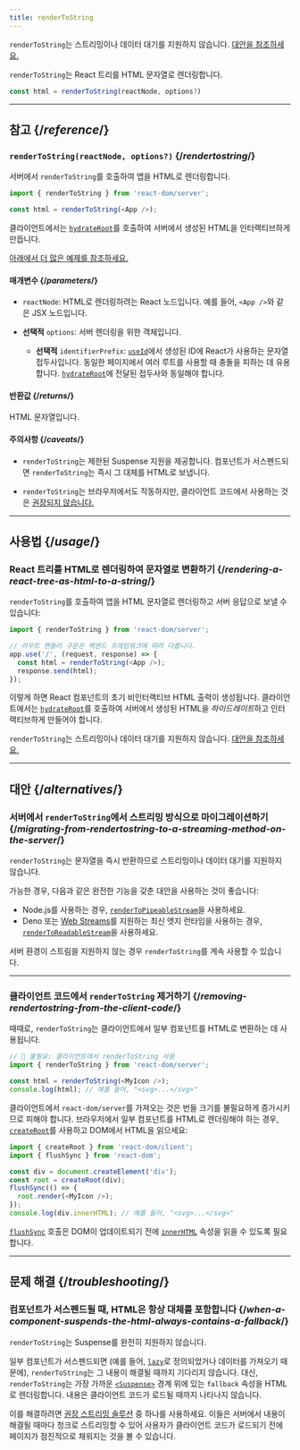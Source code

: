 ```yaml
---
title: renderToString
---
```


<Pitfall>

`renderToString`는 스트리밍이나 데이터 대기를 지원하지 않습니다. [대안을 참조하세요.](#alternatives)

</Pitfall>

<Intro>

`renderToString`는 React 트리를 HTML 문자열로 렌더링합니다.

```js
const html = renderToString(reactNode, options?)
```

</Intro>

<InlineToc />

---

## 참고 {/*reference*/}

### `renderToString(reactNode, options?)` {/*rendertostring*/}

서버에서 `renderToString`를 호출하여 앱을 HTML로 렌더링합니다.

```js
import { renderToString } from 'react-dom/server';

const html = renderToString(<App />);
```

클라이언트에서는 [`hydrateRoot`](/reference/react-dom/client/hydrateRoot)를 호출하여 서버에서 생성된 HTML을 인터랙티브하게 만듭니다.

[아래에서 더 많은 예제를 참조하세요.](#usage)

#### 매개변수 {/*parameters*/}

* `reactNode`: HTML로 렌더링하려는 React 노드입니다. 예를 들어, `<App />`와 같은 JSX 노드입니다.

* **선택적** `options`: 서버 렌더링을 위한 객체입니다.
  * **선택적** `identifierPrefix`: [`useId`](/reference/react/useId)에서 생성된 ID에 React가 사용하는 문자열 접두사입니다. 동일한 페이지에서 여러 루트를 사용할 때 충돌을 피하는 데 유용합니다. [`hydrateRoot`](/reference/react-dom/client/hydrateRoot#parameters)에 전달된 접두사와 동일해야 합니다.

#### 반환값 {/*returns*/}

HTML 문자열입니다.

#### 주의사항 {/*caveats*/}

* `renderToString`는 제한된 Suspense 지원을 제공합니다. 컴포넌트가 서스펜드되면 `renderToString`는 즉시 그 대체를 HTML로 보냅니다.

* `renderToString`는 브라우저에서도 작동하지만, 클라이언트 코드에서 사용하는 것은 [권장되지 않습니다.](#removing-rendertostring-from-the-client-code)

---

## 사용법 {/*usage*/}

### React 트리를 HTML로 렌더링하여 문자열로 변환하기 {/*rendering-a-react-tree-as-html-to-a-string*/}

`renderToString`를 호출하여 앱을 HTML 문자열로 렌더링하고 서버 응답으로 보낼 수 있습니다:

```js {5-6}
import { renderToString } from 'react-dom/server';

// 라우트 핸들러 구문은 백엔드 프레임워크에 따라 다릅니다.
app.use('/', (request, response) => {
  const html = renderToString(<App />);
  response.send(html);
});
```

이렇게 하면 React 컴포넌트의 초기 비인터랙티브 HTML 출력이 생성됩니다. 클라이언트에서는 [`hydrateRoot`](/reference/react-dom/client/hydrateRoot)를 호출하여 서버에서 생성된 HTML을 *하이드레이트*하고 인터랙티브하게 만들어야 합니다.


<Pitfall>

`renderToString`는 스트리밍이나 데이터 대기를 지원하지 않습니다. [대안을 참조하세요.](#alternatives)

</Pitfall>

---

## 대안 {/*alternatives*/}

### 서버에서 `renderToString`에서 스트리밍 방식으로 마이그레이션하기 {/*migrating-from-rendertostring-to-a-streaming-method-on-the-server*/}

`renderToString`는 문자열을 즉시 반환하므로 스트리밍이나 데이터 대기를 지원하지 않습니다.

가능한 경우, 다음과 같은 완전한 기능을 갖춘 대안을 사용하는 것이 좋습니다:

* Node.js를 사용하는 경우, [`renderToPipeableStream`](/reference/react-dom/server/renderToPipeableStream)을 사용하세요.
* Deno 또는 [Web Streams](https://developer.mozilla.org/en-US/docs/Web/API/Streams_API)를 지원하는 최신 엣지 런타임을 사용하는 경우, [`renderToReadableStream`](/reference/react-dom/server/renderToReadableStream)을 사용하세요.

서버 환경이 스트림을 지원하지 않는 경우 `renderToString`를 계속 사용할 수 있습니다.

---

### 클라이언트 코드에서 `renderToString` 제거하기 {/*removing-rendertostring-from-the-client-code*/}

때때로, `renderToString`는 클라이언트에서 일부 컴포넌트를 HTML로 변환하는 데 사용됩니다.

```js {1-2}
// 🚩 불필요: 클라이언트에서 renderToString 사용
import { renderToString } from 'react-dom/server';

const html = renderToString(<MyIcon />);
console.log(html); // 예를 들어, "<svg>...</svg>"
```

클라이언트에서 `react-dom/server`를 가져오는 것은 번들 크기를 불필요하게 증가시키므로 피해야 합니다. 브라우저에서 일부 컴포넌트를 HTML로 렌더링해야 하는 경우, [`createRoot`](/reference/react-dom/client/createRoot)를 사용하고 DOM에서 HTML을 읽으세요:

```js
import { createRoot } from 'react-dom/client';
import { flushSync } from 'react-dom';

const div = document.createElement('div');
const root = createRoot(div);
flushSync(() => {
  root.render(<MyIcon />);
});
console.log(div.innerHTML); // 예를 들어, "<svg>...</svg>"
```

[`flushSync`](/reference/react-dom/flushSync) 호출은 DOM이 업데이트되기 전에 [`innerHTML`](https://developer.mozilla.org/en-US/docs/Web/API/Element/innerHTML) 속성을 읽을 수 있도록 필요합니다.

---

## 문제 해결 {/*troubleshooting*/}

### 컴포넌트가 서스펜드될 때, HTML은 항상 대체를 포함합니다 {/*when-a-component-suspends-the-html-always-contains-a-fallback*/}

`renderToString`는 Suspense를 완전히 지원하지 않습니다.

일부 컴포넌트가 서스펜드되면 (예를 들어, [`lazy`](/reference/react/lazy)로 정의되었거나 데이터를 가져오기 때문에), `renderToString`는 그 내용이 해결될 때까지 기다리지 않습니다. 대신, `renderToString`는 가장 가까운 [`<Suspense>`](/reference/react/Suspense) 경계 위에 있는 `fallback` 속성을 HTML로 렌더링합니다. 내용은 클라이언트 코드가 로드될 때까지 나타나지 않습니다.

이를 해결하려면 [권장 스트리밍 솔루션](#migrating-from-rendertostring-to-a-streaming-method-on-the-server) 중 하나를 사용하세요. 이들은 서버에서 내용이 해결될 때마다 청크로 스트리밍할 수 있어 사용자가 클라이언트 코드가 로드되기 전에 페이지가 점진적으로 채워지는 것을 볼 수 있습니다.